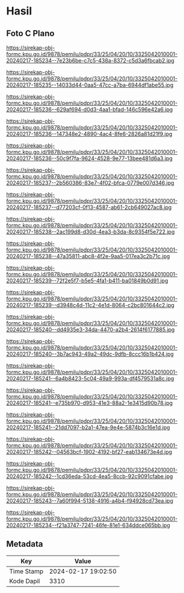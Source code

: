 # Hasil

## Foto C Plano

https://sirekap-obj-formc.kpu.go.id/9878/pemilu/pdpr/33/25/04/20/10/3325042010001-20240217-185234--7e23b6be-c7c5-438a-8372-c5d3a6fbcab2.jpg

https://sirekap-obj-formc.kpu.go.id/9878/pemilu/pdpr/33/25/04/20/10/3325042010001-20240217-185235--14033d44-0aa5-47cc-a7ba-6944df1abe55.jpg

https://sirekap-obj-formc.kpu.go.id/9878/pemilu/pdpr/33/25/04/20/10/3325042010001-20240217-185236--629af694-d0d3-4aa1-bfad-146c596e42a6.jpg

https://sirekap-obj-formc.kpu.go.id/9878/pemilu/pdpr/33/25/04/20/10/3325042010001-20240217-185236--147348e2-4890-4ac4-8fe6-2826a81d21f9.jpg

https://sirekap-obj-formc.kpu.go.id/9878/pemilu/pdpr/33/25/04/20/10/3325042010001-20240217-185236--50c9f7fa-9624-4528-9e77-13bee481d6a3.jpg

https://sirekap-obj-formc.kpu.go.id/9878/pemilu/pdpr/33/25/04/20/10/3325042010001-20240217-185237--2b560386-83e7-4f02-bfca-0779e007d346.jpg

https://sirekap-obj-formc.kpu.go.id/9878/pemilu/pdpr/33/25/04/20/10/3325042010001-20240217-185237--d77203cf-0f13-4587-ab61-2cb649027ac8.jpg

https://sirekap-obj-formc.kpu.go.id/9878/pemilu/pdpr/33/25/04/20/10/3325042010001-20240217-185238--2ac199d8-d30d-4ea3-b3da-8c9354f5e722.jpg

https://sirekap-obj-formc.kpu.go.id/9878/pemilu/pdpr/33/25/04/20/10/3325042010001-20240217-185238--47a35811-abc8-4f2e-9aa5-017ea3c2b71c.jpg

https://sirekap-obj-formc.kpu.go.id/9878/pemilu/pdpr/33/25/04/20/10/3325042010001-20240217-185239--72f2e5f7-b5e5-4fa1-b411-ba01849b0d91.jpg

https://sirekap-obj-formc.kpu.go.id/9878/pemilu/pdpr/33/25/04/20/10/3325042010001-20240217-185239--d3948c4d-11c2-4e1d-8064-c2bc801644c2.jpg

https://sirekap-obj-formc.kpu.go.id/9878/pemilu/pdpr/33/25/04/20/10/3325042010001-20240217-185240--dd4935e3-34da-4470-a2b4-2614f6177885.jpg

https://sirekap-obj-formc.kpu.go.id/9878/pemilu/pdpr/33/25/04/20/10/3325042010001-20240217-185240--3b7ac943-49a2-49dc-9dfb-8ccc16b1b424.jpg

https://sirekap-obj-formc.kpu.go.id/9878/pemilu/pdpr/33/25/04/20/10/3325042010001-20240217-185241--6a4b8423-5c04-49a9-993a-df4579531a8c.jpg

https://sirekap-obj-formc.kpu.go.id/9878/pemilu/pdpr/33/25/04/20/10/3325042010001-20240217-185241--e735b970-d953-41e3-88a2-1e3415d90b78.jpg

https://sirekap-obj-formc.kpu.go.id/9878/pemilu/pdpr/33/25/04/20/10/3325042010001-20240217-185241--21dd7097-b2a1-47ea-9e4e-5874b3c16e1d.jpg

https://sirekap-obj-formc.kpu.go.id/9878/pemilu/pdpr/33/25/04/20/10/3325042010001-20240217-185242--04563bcf-1902-4192-bf27-eab134673e4d.jpg

https://sirekap-obj-formc.kpu.go.id/9878/pemilu/pdpr/33/25/04/20/10/3325042010001-20240217-185242--1cd36eda-53cd-4ea5-8ccb-92c9091cfabe.jpg

https://sirekap-obj-formc.kpu.go.id/9878/pemilu/pdpr/33/25/04/20/10/3325042010001-20240217-185243--7a60f994-5138-4916-a4b4-f94928cd73ea.jpg

https://sirekap-obj-formc.kpu.go.id/9878/pemilu/pdpr/33/25/04/20/10/3325042010001-20240217-185234--f21a3747-7241-46fe-81e1-634ddce065bb.jpg


## Metadata

| Key        | Value               |
| ---------- | ------------------- |
| Time Stamp | 2024-02-17 19:02:50 |
| Kode Dapil | 3310                |



